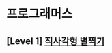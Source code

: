 # 프로그래머스 
## [Level 1] [직사각형 별찍기][link]

[link]: https://programmers.co.kr/learn/courses/30/lessons/12969
